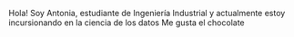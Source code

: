 Hola! Soy Antonia, estudiante de Ingeniería Industrial y actualmente estoy incursionando en la ciencia de los datos
Me gusta el chocolate
